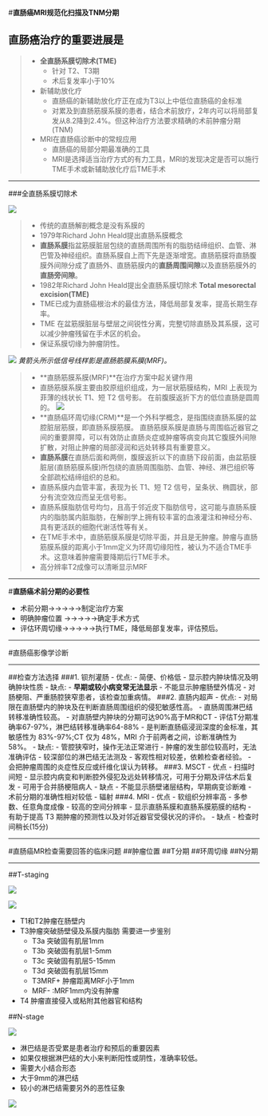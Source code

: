 #**直肠癌MRI规范化扫描及TNM分期**
## 直肠癌治疗的重要进展是
> - **全直肠系膜切除术(TME)**
>   - 针对 T2、T3期
>   - 术后复发率小于10%
> - 新辅助放化疗
>   - 直肠癌的新辅助放化疗正在成为T3以上中低位直肠癌的金标准
>   - 对累及到直肠筋膜系膜的患者，结合术前放疗，2年内可以将局部复发从8.2降到2.4%。但这种治疗方法要求精确的术前肿瘤分期(TNM)
> - MRI在直肠癌诊断中的常规应用
>   -  直肠癌的局部分期最准确的工具
>   - MRI是选择适当治疗方式的有力工具，MRI的发现决定是否可以施行TME手术或新辅助放化疗后TME手术   

***
###全直肠系膜切除术

![](./_image/2017-02-11-09-11-13.jpg)
>- 传统的直肠解剖概念是没有系膜的
>- 1979年Richard John Heald提出直肠系膜概念
> - **直肠系膜**指盆筋膜脏层包绕的直肠周围所有的脂肪结缔组织、血管、淋巴管及神经组织。直肠系膜自上而下先是逐渐增宽。直肠筋膜将直肠腹膜外间隙分成了直肠外、直肠筋膜内的**直肠周围间隙**以及直肠筋膜外的**直肠旁间隙**。
>-  1982年Richard John Heald提出全直肠系膜切除术  **Total mesorectal excision(TME)**
>- TME已成为直肠癌根治术的最佳方法，降低局部复发率，提高长期生存率。
>-  TME 在盆筋膜脏层与壁层之间锐性分离，完整切除直肠及其系膜，这可以减少肿瘤残留在手术区的机会。
>- 保证系膜切缘为肿瘤阴性。

![](./_image/2017-02-11-20-02-53.jpg)
*黄箭头所示低信号线样影是直肠筋膜系膜(MRF)。*
>- **直肠筋膜系膜(MRF)**在治疗方案中起关键作用
> - 直肠筋膜系膜主要由胶原组织组成，为一层状筋膜结构，MRI 上表现为菲薄的线状长 T1、短 T2 信号影。
> 在前腹膜返折下方的低位直肠是圆周的。
![](./_image/2017-02-12-11-53-37.jpg)
>-  **直肠癌环周切缘(CRM)**是一个外科学概念，是指围绕直肠系膜的盆腔脏层筋膜，即直肠系膜筋膜。
> 直肠筋膜系膜是直肠与周围临近器官之间的重要屏障，可以有效防止直肠炎症或肿瘤等病变向其它腹膜外间隙扩散，对阻止肿瘤的局部浸润和远处转移具有重要意义。
> - **直肠系膜**在直肠后面和两侧，腹膜返折以下的直肠下段前面，由盆筋膜脏层(直肠筋膜系膜)所包绕的直肠周围脂肪、血管、神经、淋巴组织等全部疏松结缔组织的总和。
>- 直肠系膜内血管丰富，表现为长 T1、短 T2 信号，呈条状、椭圆状，部分有流空效应而呈无信号影。
>- 直肠系膜脂肪信号均匀，且高于邻近皮下脂肪信号，这可能与直肠系膜内的脂肪属内脏脂肪，在解剖学上拥有较丰富的血液灌注和神经分布、具有更活跃的细胞代谢活性等有关。 
>-  在TME手术中，直肠筋膜系膜是切除平面，并且是无肿瘤。肿瘤与直肠筋膜系膜的距离小于1mm定义为环周切缘阳性，被认为不适合TME手术。这意味着肿瘤需要降期后行TME手术。
> - 高分辨率T2成像可以清晰显示MRF

***
#**直肠癌术前分期的必要性**
- 术前分期→→→→→制定治疗方案
- 明确肿瘤位置 →→→→→确定手术方式
- 评估环周切缘→→→→→执行TME，降低局部复发率，评估预后。
***
#直肠癌影像学诊断
***
##检查方法选择
###1. 钡剂灌肠
    - 优点:
        - 简便、价格低
        - 显示腔内肿块情况及明确肿块性质
    - 缺点:
        - **早期或较小病变常无法显示**
        - 不能显示肿瘤肠壁外情况
        - 对肠梗阻、严重肠腔狭窄患者，该检查加重病情。
###2. 直肠内超声
    - 优点:
        - 对局限在直肠壁内的肿块及在判断直肠周围组织的侵犯敏感性高。
        - 直肠周围淋巴结转移准确性较高。
        - 对直肠壁内肿块的分期可达90%高于MR和CT
        - 评估T分期准确率67-97%，淋巴结转移准确率64-88%
        - 是判断直肠癌浸润深度的金标准，其敏感性为 83%-97%;CT 仅为 48%，MRI 介于前两者之间，诊断准确性为 58%。
    - 缺点:
        - 管腔狭窄时，操作无法正常进行
        - 肿瘤的发生部位较高时，无法准确评估
        - 较深部位的淋巴结无法测及
        - 客观性相对较差，依赖检查者经验。
        - 会把肿瘤周围的炎症性反应或纤维化误认为转移。
###3. MSCT
    - 优点
        - 扫描时间短
        - 显示腔内病变和判断腔外侵犯及远处转移情况，可用于分期及评估术后复发
        - 可用于合并肠梗阻病人
    - 缺点
        - 不能显示肠壁诸层结构，早期病变诊断难
        - 术前分期的准确性相对较低
        - 辐射
###4.  MRI
    - 优点
        - 软组织分辨率高
        - 多参数、任意角度成像
        - 较高的空间分辨率
        - 显示直肠系膜和直肠系膜筋膜的结构
        - 有助于提高 T3 期肿瘤的预测性以及对邻近器官受侵状况的评价。
    - 缺点
        - 检查时间稍长(15分)
***
#直肠癌MR检查需要回答的临床问题
##肿瘤位置
##T分期
##环周切缘
##N分期
***
##T-staging

![](./_image/2017-02-12-12-00-22.jpg)

![](./_image/2017-02-12-12-08-43.jpg)

- T1和T2肿瘤在肠壁内
- T3肿瘤突破肠壁侵及系膜内脂肪
需要进一步鉴别
    - T3a 突破固有肌层1mm
    - T3b 突破固有肌层1-5mm
    - T3c 突破固有肌层5-15mm
    - T3d 突破固有肌层15mm
    - T3MRF+ 肿瘤距离MRF小于1mm
    - MRF- :MRF1mm内没有肿瘤
- T4 肿瘤直接侵入或粘附其他器官和结构

##N-stage

![](./_image/2017-02-12-13-10-29.jpg)
- 淋巴结是否受累是患者治疗和预后的重要因素
- 如果仅根据淋巴结的大小来判断阳性或阴性，准确率较低。
- 需要大小结合形态
- 大于9mm的淋巴结
- 较小的淋巴结需要另外的恶性征象

![](./_image/2017-02-12-13-23-49.jpg)
 

